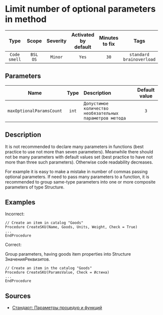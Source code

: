 # Limit number of optional parameters in method

| Type | Scope | Severity | Activated<br/>by default | Minutes<br/>to fix | Tags |
| :-: | :-: | :-: | :-: | :-: | :-: |
| `Code smell` | `BSL`<br/>`OS` | `Minor` | `Yes` | `30` | `standard`<br/>`brainoverload` |

## Parameters 

| Name | Type | Description | Default value |
| :-: | :-: | :-- | :-: |
| `maxOptionalParamsCount` | `int` | ```Допустимое количество необязательных параметров метода``` | ```3``` |

<!-- Блоки выше заполняются автоматически, не трогать -->
## Description

It is not recommended to declare many parameters in functions (best practice to use not more than seven parameters). Meanwhile there should not be many parameters with default values set (best practice to have not more than three such parameters). Otherwise code readability decreases.
 
For example it is easy to make a mistake in number of commas passing optional parameters.
If need to pass many parameters to a function, it is recommended to group same-type parameters into one or more composite parameters of type Structure.

## Examples

Incorrect:

```bsl
// Create an item in catalog "Goods"
Procedure CreateSKU(Name, Goods, Units, Weight, Check = True)
...
EndProcedure
```

Correct:

Group parameters, having goods item properties into Structure ЗначенияРеквизитов.

```bsl
// Create an item in the catalog "Goods"
Procedure CreateSKU(ParamsValue, Check = Истина)
...
EndProcedure
```

## Sources

- [Стандарт: Параметры процедур и функций](https://its.1c.ru/db/v8std#content:640:hdoc)
